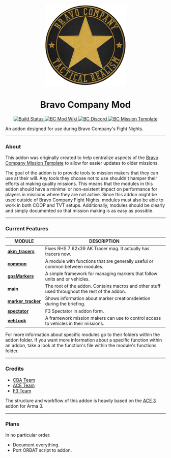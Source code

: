 <p align="center">
 <img src="https://raw.githubusercontent.com/robtherad/BC-Mod/master/BC_logo.png" width="256">
</p>
<h1 align="center">Bravo Company Mod</h2>
<p align="center">
  <a href="https://travis-ci.org/robtherad/BC-Mod">
    <img src="https://travis-ci.org/robtherad/BC-Mod.svg?branch=master" alt="Build Status">
  </a>
  <a href="https://github.com/robtherad/BC-Mod/wiki">
    <img src="https://img.shields.io/badge/wiki-BC%20Mod-orange.svg" alt="BC Mod Wiki">
  </a>
  <a href="https://discord.gg/0Z9C1w0hrI8qqYSD">
    <img src="https://img.shields.io/badge/discord-Bravo%20Company-blue.svg" alt="BC Discord">
  </a>
  <a href="https://github.com/robtherad/BCArma">
    <img src="https://img.shields.io/badge/mission-Template-red.svg" alt="BC Mission Template">
  </a>
</p>

An addon designed for use during Bravo Company's Fight Nights.

****

### About

This addon was originally created to help centralize aspects of the [Bravo Company Mission Template](https://github.com/robtherad/BCArma) to allow for easier updates to older missions. 

The goal of the addon is to provide tools to mission makers that they can use at their will. Any tools they choose not to use shouldn't hamper their efforts at making quality missions. This means that the modules in this addon should have a minimal or non-existent impact on performance for players in missions where they are not active. Since this addon might be used outside of Bravo Company Fight Nights, modules must also be able to work in both COOP and TVT setups. Additionally, modules should be clearly and simply documented so that mission making is as easy as possible.

**** 

### Current Features
| **MODULE** | **DESCRIPTION** |
|---|---|
| **[akm_tracers](https://github.com/robtherad/BC-Mod/tree/master/addons/akm_tracers)** | Fixes RHS 7.62x39 AK Tracer mag. It actually has tracers now. |
| **[common](https://github.com/robtherad/BC-Mod/tree/master/addons/common)** | A module with functions that are generally useful or common between modules. |
| **[gpsMarkers](https://github.com/robtherad/BC-Mod/tree/master/addons/gpsMarkers)** | A simple framework for managing markers that follow units and or vehicles. |
| **[main](https://github.com/robtherad/BC-Mod/tree/master/addons/main)** | The root of the addon. Contains macros and other stuff used throughout the rest of the addon. |
| **[marker_tracker](https://github.com/robtherad/BC-Mod/tree/master/addons/marker_tracker)** | Shows information about marker creation/deletion during the briefing. |
| **[spectator](https://github.com/robtherad/BC-Mod/tree/master/addons/spectator)** | F3 Spectator in addon form. |
| **[vehLock](https://github.com/robtherad/BC-Mod/tree/master/addons/vehLock)** | A framework mission makers can use to control access to vehicles in their missions. |

For more information about specific modules go to their folders within the addon folder. If you want more information about a specific function within an addon, take a look at the function's file within the module's functions folder.

****

### Credits

* [CBA Team](https://github.com/CBATeam/CBA_A3)
* [ACE Team](https://github.com/acemod/ACE3)
* [F3 Team](https://github.com/ferstaberinde/F3)

The structure and workflow of this addon is heavily based on the [ACE 3](https://github.com/acemod/ACE3) addon for Arma 3.

****

### Plans
In no particular order.

* Document everything.
* Port ORBAT script to addon.